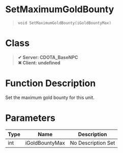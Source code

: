 # SetMaximumGoldBounty
> `void SetMaximumGoldBounty(iGoldBountyMax)`
# Class
> __✔ Server: CDOTA_BaseNPC__  
> __✖ Client: undefined__  
# Function Description
Set the maximum gold bounty for this unit.
# Parameters
Type|Name|Description
--|--|--
int|iGoldBountyMax|No Description Set
